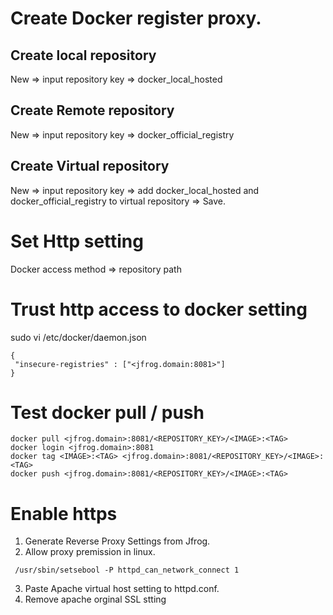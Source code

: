 # Create Docker register proxy. 

## Create local repository 
New => input repository key => docker_local_hosted  

## Create Remote repository
New => input repository key => docker_official_registry  

## Create Virtual repository
New => input repository key => add docker_local_hosted and docker_official_registry to virtual repository => Save.   

# Set Http setting
Docker access method => repository path  

# Trust http access to docker setting
 sudo vi /etc/docker/daemon.json
 ```
{
  "insecure-registries" : ["<jfrog.domain:8081>"]
}
```
# Test docker pull / push
```docker
docker pull <jfrog.domain>:8081/<REPOSITORY_KEY>/<IMAGE>:<TAG>  
docker login <jfrog.domain>:8081  
docker tag <IMAGE>:<TAG> <jfrog.domain>:8081/<REPOSITORY_KEY>/<IMAGE>:<TAG>  
docker push <jfrog.domain>:8081/<REPOSITORY_KEY>/<IMAGE>:<TAG> 
```
# Enable https
1. Generate Reverse Proxy Settings from Jfrog. 
2. Allow proxy premission in linux. 
```
 /usr/sbin/setsebool -P httpd_can_network_connect 1
```
3. Paste Apache virtual host setting to httpd.conf.  
4. Remove apache orginal SSL <virtual host> stting  
